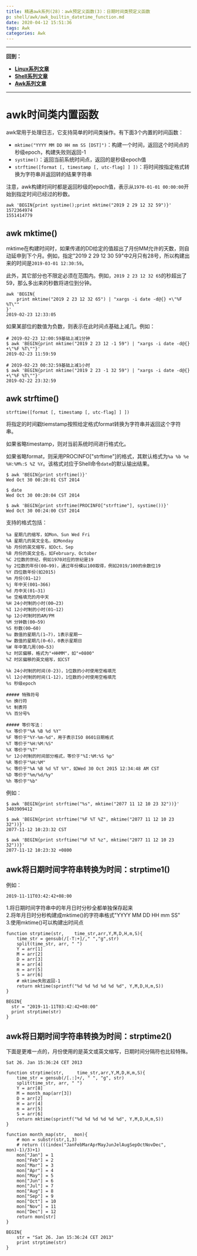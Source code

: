 ```yaml
---
title: 精通awk系列(28)：awk预定义函数(3)：日期时间类预定义函数
p: shell/awk/awk_builtin_datetime_function.md
date: 2020-04-12 15:51:36
tags: Awk
categories: Awk
---
```


--------

**回到：**  
- **[Linux系列文章](/linux/index)**  
- **[Shell系列文章](/shell/index)**  
- **[Awk系列文章](/shell/awk/index)**  

--------

# awk时间类内置函数

awk常用于处理日志，它支持简单的时间类操作。有下面3个内置的时间函数：  
- `mktime("YYYY MM DD HH mm SS [DST]")`：构建一个时间，返回这个时间点的秒级epoch，构建失败则返回-1  
- `systime()`：返回当前系统时间点，返回的是秒级epoch值  
- `strftime([format [, timestamp [, utc-flag] ] ])`：将时间按指定格式转换为字符串并返回转的结果字符串  

注意，awk构建时间时都是返回秒级的epoch值，表示从`1970-01-01 00:00:00`开始到指定时间已经过的秒数。

```
awk 'BEGIN{print systime();print mktime("2019 2 29 12 32 59")}'
1572364974
1551414779
```

## awk mktime()

mktime在构建时间时，如果传递的DD给定的值超出了月份MM允许的天数，则自动延申到下个月。例如，指定"2019 2 29 12 30 59"中2月只有28号，所以构建出来的时间是`2019-03-01 12:30:59`。

此外，其它部分也不限定必须在范围内。例如，`2019 2 23 12 32 65`的秒超出了59，那么多出来的秒数将进位到分钟。
```
awk 'BEGIN{
    print mktime("2019 2 23 12 32 65") | "xargs -i date -d@{} +\"%F %T\""
}'
2019-02-23 12:33:05
```
如果某部位的数值为负数，则表示在此时间点基础上减几。例如：
```
# 2019-02-23 12:00:59基础上减1分钟
$ awk 'BEGIN{print mktime("2019 2 23 12 -1 59") | "xargs -i date -d@{} +\"%F %T\""}'  
2019-02-23 11:59:59

# 2019-02-23 00:32:59基础上减1小时
$ awk 'BEGIN{print mktime("2019 2 23 -1 32 59") | "xargs -i date -d@{} +\"%F %T\""}'  
2019-02-22 23:32:59
```

## awk strftime()

```
strftime([format [, timestamp [, utc-flag] ] ])
```

将指定的时间戳tiemstamp按照给定格式format转换为字符串并返回这个字符串。

如果省略timestamp，则对当前系统时间进行格式化。

如果省略format，则采用PROCINFO["strftime"]的格式，其默认格式为`%a %b %e %H:%M%:S %Z %Y`。该格式对应于Shell命令`date`的默认输出结果。
```
$ awk 'BEGIN{print strftime()}'
Wed Oct 30 00:20:01 CST 2014

$ date
Wed Oct 30 00:20:04 CST 2014

$ awk 'BEGIN{print strftime(PROCINFO["strftime"], systime())}'
Wed Oct 30 00:24:00 CST 2014
```

支持的格式包括：
```
%a 星期几的缩写，如Mon、Sun Wed Fri
%A 星期几的英文全名，如Monday
%b 月份的英文缩写，如Oct、Sep
%B 月份的英文全名，如February、October
%C 2位数的世纪，例如1970对应的世纪是19
%y 2位数的年份(00–99)，通过年份模以100取得，例如2019/100的余数位19
%Y 四位数年份(如2015)
%m 月份(01–12)
%j 年中天(001–366)
%d 月中天(01–31)
%e 空格填充的月中天
%H 24小时制的小时(00–23)
%I 12小时制的小时(01–12)
%p 12小时制时的AM/PM
%M 分钟数(00–59)
%S 秒数(00–60)
%u 数值的星期几(1–7)，1表示星期一
%w 数值的星期几(0–6)，0表示星期日
%W 年中第几周(00–53)
%z 时区偏移，格式为"+HHMM"，如"+0800"
%Z 时区偏移的英文缩写，如CST

%k 24小时制的时间(0-23)，1位数的小时使用空格填充
%l 12小时制的时间(1-12)，1位数的小时使用空格填充
%s 秒级epoch

##### 特殊符号
%n 换行符
%t 制表符
%% 百分号%

##### 等价写法：
%x 等价于"%A %B %d %Y"
%F 等价于"%Y-%m-%d"，用于表示ISO 8601日期格式
%T 等价于"%H:%M:%S"
%X 等价于"%T"
%r 12小时制的时间部分格式，等价于"%I:%M:%S %p"
%R 等价于"%H:%M"
%c 等价于"%A %B %d %T %Y"，如Wed 30 Oct 2015 12:34:48 AM CST
%D 等价于"%m/%d/%y"
%h 等价于"%b"
```

例如：
```
$ awk 'BEGIN{print strftime("%s", mktime("2077 11 12 10 23 32"))}'
3403909412

$ awk 'BEGIN{print strftime("%F %T %Z", mktime("2077 11 12 10 23 32"))}' 
2077-11-12 10:23:32 CST

$ awk 'BEGIN{print strftime("%F %T %z", mktime("2077 11 12 10 23 32"))}' 
2077-11-12 10:23:32 +0800
```

## awk将日期时间字符串转换为时间：strptime1()

例如：
```
2019-11-11T03:42:42+08:00
```

1.将日期时间字符串中的年月日时分秒全都单独保存起来  
2.将年月日时分秒构建成mktime()的字符串格式"YYYY MM DD HH mm SS"  
3.使用mktime()可以构建出时间点  

```
function strptime(str,    time_str,arr,Y,M,D,H,m,S){
    time_str = gensub(/[-T:+]/," ","g",str)
    split(time_str, arr, " ")
    Y = arr[1]
    M = arr[2]
    D = arr[3]
    H = arr[4]
    m = arr[5]
    S = arr[6]
    # mktime失败返回-1
    return mktime(sprintf("%d %d %d %d %d %d", Y,M,D,H,m,S))
}

BEGIN{
  str = "2019-11-11T03:42:42+08:00"
  print strptime(str)
}
```

## awk将日期时间字符串转换为时间：strptime2()

下面是更难一点的，月份使用的是英文或英文缩写，日期时间分隔符也比较特殊。

```
Sat 26. Jan 15:36:24 CET 2013
```

```
function strptime(str,     time_str,arr,Y,M,D,H,m,S){
    time_str = gensub(/[.:]+/, " ", "g", str)
    split(time_str, arr, " ")
    Y = arr[8]
    M = month_map(arr[3])
    D = arr[2]
    H = arr[4]
    m = arr[5]
    S = arr[6]
    return mktime(sprintf("%d %d %d %d %d %d", Y,M,D,H,m,S))
}

function month_map(str,   mon){
    # mon = substr(str,1,3)
    # return (((index("JanFebMarAprMayJunJelAugSepOctNovDec", mon)-1)/3)+1)
    mon["Jan"] = 1
    mon["Feb"] = 2
    mon["Mar"] = 3
    mon["Apr"] = 4
    mon["May"] = 5
    mon["Jun"] = 6
    mon["Jul"] = 7
    mon["Aug"] = 8
    mon["Sep"] = 9
    mon["Oct"] = 10
    mon["Nov"] = 11
    mon["Dec"] = 12
    return mon[str]
}

BEGIN{
    str = "Sat 26. Jan 15:36:24 CET 2013"
    print strptime(str)
}
```
